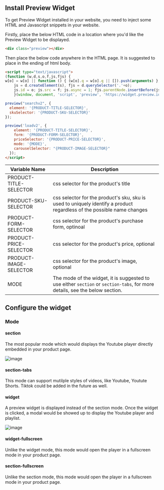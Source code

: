 ## Install Preview Widget 

To get Preview Widget installed in your website, you need to inject some HTML and Javascript snippets in your website. 

Firstly, place the below HTML code in a location where you'd like the Preview Widget to be displayed.

```html
<div class="preview"></div>
```

Then place the below code anywhere in the HTML page. It is suggested to place in the ending of html body.

```html
<script type="text/javascript">
(function (w,d,s,o,f,js,fjs) {
w[o] = w[o] || function () { (w[o].q = w[o].q || []).push(arguments) };
    js = d.createElement(s), fjs = d.querySelector('.'+o);
    js.id = o; js.src = f; js.async = 1; fjs.parentNode.insertBefore(js, fjs);
 	}(window, document, 'script', 'preview', 'https://widget.preview.io/preview.js'));

preview("searchv2", {
  element: '{PRODUCT-TITLE-SELECTOR}',
  skuSelector: '{PRODUCT-SKU-SELECTOR}'
});

preview('loadv2', {
    element: '{PRODUCT-TITLE-SELECTOR}',
    form: '{PRODUCT-FORM-SELECTOR}',
    priceSelector: '{PRODUCT-PRICE-SELECTOR}',
    mode: '{MODE}',
    carouselSelector: "{PRODUCT-IMAGE-SELECTOR}"
  });
</script>
```

| Variable Name | Description |
| ----------------------  | --- |
| PRODUCT-TITLE-SELECTOR  | css selector for the product's title    |
| PRODUCT-SKU-SELECTOR    | css selector for the product's sku, sku is used to uniquely identify a product regardless of the possible name changes    |
| PRODUCT-FORM-SELECTOR   | css selector for the product's purchase form, optinoal    |
| PRODUCT-PRICE-SELECTOR  | css selector for the product's price, optional    |
| PRODUCT-IMAGE-SELECTOR  | css selector for the product's image, optional    |
| MODE                    | The mode of the widget, it is suggested to use either `section` or `section-tabs`, for more details, see the below section.    |  

## Configure the widget

### Mode

#### section
The most popular mode which would displays the Youtube player directly embedded in your product page.

![image](https://github.com/preview-dev/docs/assets/136892816/c1a4974c-9736-494f-bc00-420ee7535e7b)

#### section-tabs
This mode can support mutilple styles of videos, like Youtube, Youtute Shorts. Tiktok could be added in the future as well.

#### widget
A preview widget is displayed instead of the section mode. Once the widget is clicked, a modal would be showed up to display the Youtube player and playlist.

![image](https://github.com/preview-dev/docs/assets/136892816/1d7dad5b-682d-49f6-9a82-608d8367ade3)

#### widget-fullscreen
Unlike the widget mode, this mode would open the player in a fullscreen mode in your product page.

#### section-fullscreen
Unlike the section mode, this mode would open the player in a fullscreen mode in your product page.

